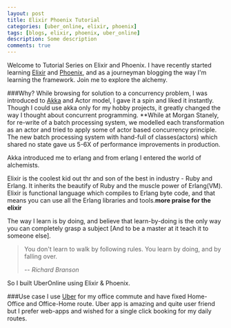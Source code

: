 ```yaml
---
layout: post
title: Elixir Phoenix Tutorial
categories: [uber_online, elixir, phoenix]
tags: [blogs, elixir, phoenix, uber_online]
description: Some description
comments: true
---
```


Welcome to Tutorial Series on Elixir and Phoenix.
I have recently started learning [Elixir](http://elixir-lang.com) and [Phoenix](http://www.phoenixframework.org), and as a journeyman blogging the way I'm learning the framework. Join me to explore the alchemy.

###Why?
While browsing for solution to a concurrency problem, I was introduced to [Akka](https://akka.io) and Actor model, 
I gave it a spin and liked it instantly. Though I could use akka only for my hobby projects, it greatly changed the way I thought about concurrent programming. **While at Morgan Stanely, for re-write of a batch processing system, we modelled each transformation as an actor and tried to apply some of actor based concurrency principle. The new batch processing system with hand-full of classes(actors) which shared no state gave us 5-6X of performance improvements in production. 

Akka introduced me to erlang and from erlang I entered the world of alchemists.

Elixir is the coolest kid out thr and son of the best in industry - Ruby and Erlang. It inherits the beautify of Ruby and the muscle power of Erlang(VM).
Elixir is functional language which compiles to Erlang byte code, and that means you can use all the Erlang libraries and tools.**more praise for the elixir**

The way I learn is by doing, and believe that learn-by-doing is the only way you can completely grasp a subject [And to be a master at it teach it to someone else].

>
> You don't learn to walk by following rules. You learn by doing, and by falling over.
>
> -- <cite>Richard Branson</cite>

So I built UberOnline using Elixir & Phoenix.

###Use case
I use [Uber](https://www.uber.com) for my office commute and have fixed Home-Office and Office-Home route. Uber app is amazing and quite user friend but I prefer web-apps and wished for a single click booking for my daily routes. 


